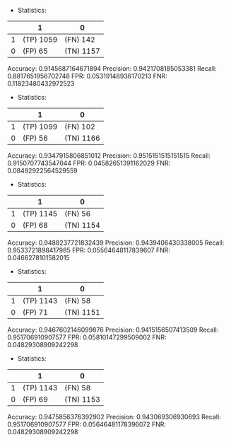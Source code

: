 * Statistics: 

|          |    1     |    0     |
|----------|----------|----------|
|    1     |(TP) 1059 | (FN) 142 |
|    0     | (FP) 65  |(TN) 1157 |
Accuracy: 0.9145687164671894
Precision: 0.9421708185053381
Recall: 0.8817651956702748
FPR: 0.05319148936170213
FNR: 0.11823480432972523
* Statistics: 

|          |    1     |    0     |
|----------|----------|----------|
|    1     |(TP) 1099 | (FN) 102 |
|    0     | (FP) 56  |(TN) 1166 |
Accuracy: 0.9347915806851012
Precision: 0.9515151515151515
Recall: 0.9150707743547044
FPR: 0.04582651391162029
FNR: 0.08492922564529559
* Statistics: 

|          |    1     |    0     |
|----------|----------|----------|
|    1     |(TP) 1145 | (FN) 56  |
|    0     | (FP) 68  |(TN) 1154 |
Accuracy: 0.9488237721832439
Precision: 0.9439406430338005
Recall: 0.9533721898417985
FPR: 0.05564648117839607
FNR: 0.0466278101582015
* Statistics: 

|          |    1     |    0     |
|----------|----------|----------|
|    1     |(TP) 1143 | (FN) 58  |
|    0     | (FP) 71  |(TN) 1151 |
Accuracy: 0.9467602146099876
Precision: 0.9415156507413509
Recall: 0.951706910907577
FPR: 0.05810147299509002
FNR: 0.04829308909242298
* Statistics: 

|          |    1     |    0     |
|----------|----------|----------|
|    1     |(TP) 1143 | (FN) 58  |
|    0     | (FP) 69  |(TN) 1153 |
Accuracy: 0.9475856376392902
Precision: 0.943069306930693
Recall: 0.951706910907577
FPR: 0.05646481178396072
FNR: 0.04829308909242298